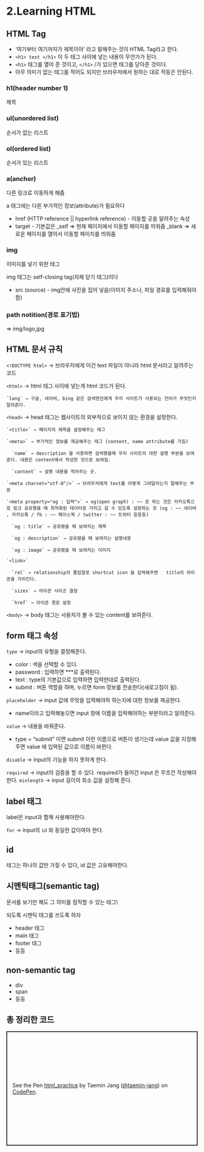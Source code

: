 # 2.Learning HTML

## HTML Tag

- ‘여기부터 여기까지가 제목이야’ 라고 말해주는 것이 HTML Tag라고 한다.
- `<h1> text </h1>` 이 두 태그 사이에 넣는 내용이 무언가가 된다.
- `<h1>` 태그를 열어 준 것이고, `</h1>` /가 있으면 태그를 닫아준 것이다.
- 아무 의미가 없는 태그를 적어도 되지만 브라우저에서 원하는 대로 작동은 안된다.

### h1(header number 1)

제목

### ul(unordered list)

순서가 없는 리스트

### ol(ordered list)

순서가 있는 리스트

### a(anchor)

다른 링크로 이동하게 해줌

a 태그에는 다른 부가적인 정보(attribute)가 필요하다

- href (HTTP reference || hyperlink reference) - 이동할 곳을 알려주는 속성
- target - 기본값은 \_self ⇒ 현재 페이지에서 이동할 페이지를 띄워줌
  \_blank ⇒ 새로운 페이지를 열어서 이동할 페이지를 띄워줌

### img

이미지를 넣기 위한 태그

img 태그는 self-closing tag(자체 닫기 태그)이다

- src (source) - img안에 사진을 집어 넣음(이미지 주소나, 파일 경로를 입력해줘야함)

### path notition(경로 표기법)

⇒ img/logo,jpg

## HTML 문서 규칙

`<!DOCTYPE html>` → 브라우저에게 이건 text 파일이 아니라 html 문서라고 알려주는 코드

`<html>` → html 태그 사이에 넣는게 html 코드가 된다.

    `lang` → 구글, 네이버, bing 같은 검색엔진에게 우리 사이트가 사용되는 언어가 무엇인지 알려준다.

`<head>` → head 태그는 웹사이트의 외부적으로 보이지 않는 환경을 설정한다.

    `<title>` → 페이지의 제목을 설정해주는 태그

    `<meta>` → 부가적인 정보를 제공해주는 태그 (content, name attribute를 가짐)

      `name` → description 을 사용하면 검색했을때 우리 사이트의 대한 설명 부분을 보여준다. 내용은 content에서 작성한 것으로 보여짐.

      `content` → 설명 내용을 적어주는 곳.

    `<meta charset="utf-8"/>` → 브라우저에게 text를 어떻게 그려달라는지 말해주는 부분

    `<meta property="og : 입력">` → og(open graph) : ~~ 로 하는 것은 카카오톡으로 링크 공유했을 때 최적화된 데이터로 가지고 갈 수 있도록 설정하는 것 (og : ~~ 네이버 , 카카오톡 / fb : ~~ 페이스북 / twitter : ~~ 트위터 등등등)

      `og : title` → 공유됐을 때 보여지는 제목

      `og : description` → 공유됐을 때 보여지는 설명내용

      `og : image` → 공유됐을 때 보여지는 이미지

    `<link>`

      `rel` → relationship의 줄임말로 shortcut icon 을 입력해주면   title의 아이콘을 가리킨다.

      `sizes` → 아이콘 사이즈 결정

      `href` → 아이콘 경로 설정

`<body>` → body 태그는 사용자가 볼 수 있는 content를 보여준다.

## form 태그 속성

`type` → input의 유형을 결정해준다.

- color : 색을 선택할 수 있다.
- password : 입력하면 \*\*\*로 출력된다.
- text : type의 기본값으로 입력하면 입력한대로 출력된다.
- submit : 버튼 역할을 하며, 누르면 form 정보를 전송한다(새로고침이 됨).

`placeholder` → input 값에 무엇을 입력해야하 하는지에 대한 정보를 제공한다.

- name이라고 입력해놓으면 input 창에 이름을 입력해야하는 부분이라고 알려준다.

`value` → 내용을 바꿔준다.

- type = “submit” 이면 submit 이란 이름으로 버튼이 생기는데 value 값을 지정해주면 value 에 입력된 값으로 이름이 바뀐다.

`disable` → input의 기능을 하지 못하게 한다.

`required` → input의 검증을 할 수 있다. required가 들어간 input 은 무조건 작성해야한다.
`minlength` → input 길이의 최소 값을 설정해 준다.

## label 태그

label은 input과 함께 사용해야한다.

`for` → input의 `id` 와 동일한 값이여야 한다.

## id

태그는 하나의 값만 가질 수 있다, id 값은 고유해야한다.

## 시멘틱태그(semantic tag)

문서를 보기만 해도 그 의미를 짐작할 수 있는 태그\

되도록 시멘틱 태그를 쓰도록 하자

- header 태그
- main 태그
- footer 태그
- 등등

## non-semantic tag

- div
- span
- 등등

## 총 정리한 코드

<p class="codepen" data-height="300" data-default-tab="html,result" data-slug-hash="eYrYWBr" data-user="taemin-jang" style="height: 300px; box-sizing: border-box; display: flex; align-items: center; justify-content: center; border: 2px solid; margin: 1em 0; padding: 1em;">
  <span>See the Pen <a href="https://codepen.io/taemin-jang/pen/eYrYWBr">
  html_practice</a> by Taemin Jang (<a href="https://codepen.io/taemin-jang">@taemin-jang</a>)
  on <a href="https://codepen.io">CodePen</a>.</span>
</p>
<script async src="https://cpwebassets.codepen.io/assets/embed/ei.js"></script>
